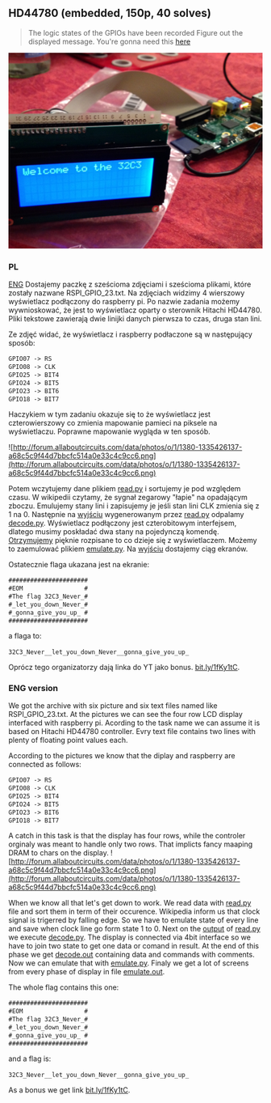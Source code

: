 ## HD44780 (embedded, 150p, 40 solves)

> The logic states of the GPIOs have been recorded Figure out the displayed message. You're gonna need this [here](./hd44780.tgz)

![1.jpg](1.jpg)

### PL
[ENG](#eng-version)
Dostajemy paczkę z sześcioma zdjęciami i sześcioma plikami, które zostały nazwane RSPI_GPIO_23.txt. Na zdjęciach widzimy 4 wierszowy
wyświetlacz podłączony do raspberry pi. Po nazwie zadania możemy wywnioskować, że jest to wyświetlacz oparty o sterownik Hitachi HD44780.
Pliki tekstowe zawierają dwie linijki danych pierwsza to czas, druga stan lini.

Ze zdjęć widać, że wyświetlacz i raspberry podłaczone są w następujący sposób:

```
GPIO07 -> RS
GPIO08 -> CLK
GPIO25 -> BIT4
GPIO24 -> BIT5
GPIO23 -> BIT6
GPIO18 -> BIT7
```

Haczykiem w tym zadaniu okazuje się to że wyświetlacz jest czterowierszowy co zmienia mapowanie pamieci na piksele na wyświetlaczu.
Poprawne mapowanie wygląda w ten sposób.

![http://forum.allaboutcircuits.com/data/photos/o/1/1380-1335426137-a68c5c9f44d7bbcfc514a0e33c4c9cc6.png](http://forum.allaboutcircuits.com/data/photos/o/1/1380-1335426137-a68c5c9f44d7bbcfc514a0e33c4c9cc6.png)

Potem wczytujemy dane plikiem [read.py](./read.py) i sortujemy je pod względem czasu. W wikipedii czytamy, że sygnał zegarowy
"łapie" na opadającym zboczu. Emulujemy stany lini i zapisujemy je jeśli stan lini CLK zmienia się z 1 na 0.
Następnie na [wyjściu](./read.out) wygenerowanym przez [read.py](./read.py) odpalamy [decode.py](./decode.py). Wyświetlacz podłączony jest czterobitowym
interfejsem, dlatego musimy poskładać dwa stany na pojedynczą komendę. [Otrzymujemy](./decode.out) pięknie rozpisane to co dzieje się z wyświetlaczem.
Możemy to zaemulować plikiem [emulate.py](./emulate.py). Na [wyjściu](./emulate.out) dostajemy ciąg ekranów.


Ostatecznie flaga ukazana jest na ekranie:
```
######################
#EOM                 #
#The flag 32C3_Never_#
#_let_you_down_Never_#
#_gonna_give_you_up_ #
######################
```

a flaga to:

`32C3_Never__let_you_down_Never__gonna_give_you_up_`

Oprócz tego organizatorzy dają linka do YT jako bonus. [bit.ly/1fKy1tC](bit.ly/1fKy1tC).


### ENG version
We got the archive with six picture and six text files named like RSPI_GPIO_23.txt. At the pictures we can see the four row
LCD display interfaced with raspberry pi. Acording to the task name we can assume it is based on Hitachi HD44780 controller.
Evry text file contains two lines with plenty of floating point values each.

According to the pictures we know that the diplay and raspberry are connected as follows:
```
GPIO07 -> RS
GPIO08 -> CLK
GPIO25 -> BIT4
GPIO24 -> BIT5
GPIO23 -> BIT6
GPIO18 -> BIT7
```

A catch in this task is that the display has four rows, while the controler orginaly was meant to handle only two rows.
That implicts fancy maaping DRAM to chars on the display.
![http://forum.allaboutcircuits.com/data/photos/o/1/1380-1335426137-a68c5c9f44d7bbcfc514a0e33c4c9cc6.png](http://forum.allaboutcircuits.com/data/photos/o/1/1380-1335426137-a68c5c9f44d7bbcfc514a0e33c4c9cc6.png)

When we know all that let's get down to work. We read data with [read.py](./read.py) file and sort them in term of their occurence.
Wikipedia inform us that clock signal is trigerred by falling edge. So we have to emulate state of every line and save when
clock line go form state 1 to 0. Next on the [output](./read.out) of [read.py](./read.py) we execute [decode.py](./decode.py).
The display is connected via 4bit interface so we have to join two state to get one data or comand in result. At the end of
this phase we get [decode.out](./decode.out) containing data and commands with comments. Now we can emulate that with
[emulate.py](./emulate.py). Finaly we get a lot of screens from every phase of display in file [emulate.out](./emulate.out).

The whole flag contains this one:

```
######################
#EOM                 #
#The flag 32C3_Never_#
#_let_you_down_Never_#
#_gonna_give_you_up_ #
######################
```

and a flag is:

`32C3_Never__let_you_down_Never__gonna_give_you_up_`

As a bonus we get link [bit.ly/1fKy1tC](bit.ly/1fKy1tC).
